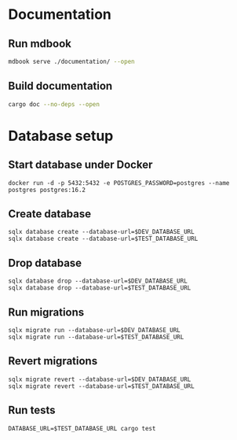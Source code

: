 # Documentation

## Run mdbook

```sh
mdbook serve ./documentation/ --open
```

## Build documentation

```sh
cargo doc --no-deps --open
```

# Database setup

## Start database under Docker

```
docker run -d -p 5432:5432 -e POSTGRES_PASSWORD=postgres --name postgres postgres:16.2
```

## Create database

```
sqlx database create --database-url=$DEV_DATABASE_URL
sqlx database create --database-url=$TEST_DATABASE_URL
```

## Drop database

```
sqlx database drop --database-url=$DEV_DATABASE_URL
sqlx database drop --database-url=$TEST_DATABASE_URL
```

## Run migrations

```
sqlx migrate run --database-url=$DEV_DATABASE_URL
sqlx migrate run --database-url=$TEST_DATABASE_URL
```

## Revert migrations

```
sqlx migrate revert --database-url=$DEV_DATABASE_URL
sqlx migrate revert --database-url=$TEST_DATABASE_URL
```

## Run tests

```
DATABASE_URL=$TEST_DATABASE_URL cargo test
```
